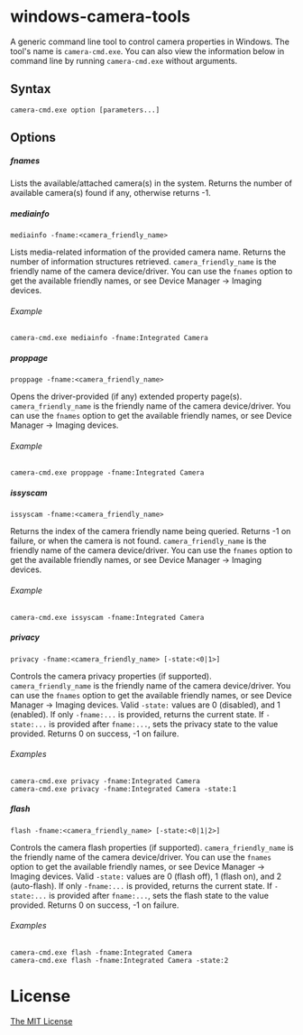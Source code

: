 # windows-camera-tools

A generic command line tool to control camera properties in Windows. The tool's name is `camera-cmd.exe`. You can also view the information below in command line by running `camera-cmd.exe` without arguments.

## Syntax

```
camera-cmd.exe option [parameters...]
```

## Options

##### fnames

Lists the available/attached camera(s) in the system. Returns the number of available camera(s) found if any, otherwise returns -1.

##### mediainfo

```
mediainfo -fname:<camera_friendly_name>
```

Lists media-related information of the provided camera name. Returns the number of information structures retrieved. `camera_friendly_name` is the friendly name of the camera device/driver. You can use the `fnames` option to get the available friendly names, or see Device Manager -> Imaging devices.

###### Example

```
camera-cmd.exe mediainfo -fname:Integrated Camera
```

##### proppage

```
proppage -fname:<camera_friendly_name>
```

Opens the driver-provided (if any) extended property page(s). `camera_friendly_name` is the friendly name of the camera device/driver. You can use the `fnames` option to get the available friendly names, or see Device Manager -> Imaging devices.

###### Example

```
camera-cmd.exe proppage -fname:Integrated Camera
```

##### issyscam

```
issyscam -fname:<camera_friendly_name>
```

Returns the index of the camera friendly name being queried. Returns -1 on failure, or when the camera is not found. `camera_friendly_name` is the friendly name of the camera device/driver. You can use the `fnames` option to get the available friendly names, or see Device Manager -> Imaging devices.

###### Example

```
camera-cmd.exe issyscam -fname:Integrated Camera
```

##### privacy

```
privacy -fname:<camera_friendly_name> [-state:<0|1>]
```

Controls the camera privacy properties (if supported). `camera_friendly_name` is the friendly name of the camera device/driver. You can use the `fnames` option to get the available friendly names, or see Device Manager -> Imaging devices. Valid `-state:` values are 0 (disabled), and 1 (enabled). If only `-fname:...` is provided, returns the current state. If `-state:...` is provided after `fname:...`, sets the privacy state to the value provided. Returns 0 on success, -1 on failure.

###### Examples

```
camera-cmd.exe privacy -fname:Integrated Camera
camera-cmd.exe privacy -fname:Integrated Camera -state:1
```

##### flash

```
flash -fname:<camera_friendly_name> [-state:<0|1|2>]
```

Controls the camera flash properties (if supported). `camera_friendly_name` is the friendly name of the camera device/driver. You can use the `fnames` option to get the available friendly names, or see Device Manager -> Imaging devices. Valid `-state:` values are 0 (flash off), 1 (flash on), and 2 (auto-flash). If only `-fname:...` is provided, returns the current state. If `-state:...` is provided after `fname:...`, sets the flash state to the value provided. Returns 0 on success, -1 on failure.

###### Examples

```
camera-cmd.exe flash -fname:Integrated Camera
camera-cmd.exe flash -fname:Integrated Camera -state:2
```

# License

[The MIT License](./LICENSE.md)
